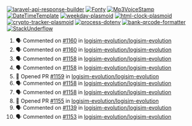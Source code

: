 [![laravel-api-response-builder](https://github-readme-stats.vercel.app/api/pin/?username=MarcinOrlowski&repo=laravel-api-response-builder&theme=default&hide_border=true&title_color=87c9c3&text_color=62696d&icon_color=636a6d&bg_color=30393e)](https://github.com/MarcinOrlowski/laravel-api-response-builder)
[![Fonty](https://github-readme-stats.vercel.app/api/pin/?username=MarcinOrlowski&repo=Fonty&theme=default&hide_border=true&title_color=87c9c3&text_color=62696d&icon_color=636a6d&bg_color=30393e)](https://github.com/MarcinOrlowski/Fonty)
[![Mp3VoiceStamp](https://github-readme-stats.vercel.app/api/pin/?username=MarcinOrlowski&repo=Mp3VoiceStamp&theme=default&hide_border=true&title_color=87c9c3&text_color=62696d&icon_color=636a6d&bg_color=30393e)](https://github.com/MarcinOrlowski/Mp3VoiceStamp)
[![DateTimeTemplate](https://github-readme-stats.vercel.app/api/pin/?username=MarcinOrlowski&repo=DateTimeTemplate&theme=default&hide_border=true&title_color=87c9c3&text_color=62696d&icon_color=636a6d&bg_color=30393e)](https://github.com/MarcinOrlowski/DateTimeTemplate)
[![weekday-plasmoid](https://github-readme-stats.vercel.app/api/pin/?username=MarcinOrlowski&repo=weekday-plasmoid&theme=default&hide_border=true&title_color=87c9c3&text_color=62696d&icon_color=636a6d&bg_color=30393e)](https://github.com/MarcinOrlowski/weekday-plasmoid)
[![html-clock-plasmoid](https://github-readme-stats.vercel.app/api/pin/?username=MarcinOrlowski&repo=html-clock-plasmoid&theme=default&hide_border=true&title_color=87c9c3&text_color=62696d&icon_color=636a6d&bg_color=30393e)](https://github.com/MarcinOrlowski/html-clock-plasmoid)
[![crypto-tracker-plasmoid](https://github-readme-stats.vercel.app/api/pin/?username=MarcinOrlowski&repo=crypto-tracker-plasmoid&theme=default&hide_border=true&title_color=87c9c3&text_color=62696d&icon_color=636a6d&bg_color=30393e)](https://github.com/MarcinOrlowski/crypto-tracker-plasmoid)
[![process-dotenv](https://github-readme-stats.vercel.app/api/pin/?username=MarcinOrlowski&repo=process-dotenv&theme=default&hide_border=true&title_color=87c9c3&text_color=62696d&icon_color=636a6d&bg_color=30393e)](https://github.com/MarcinOrlowski/process-dotenv)
[![bank-qrcode-formatter](https://github-readme-stats.vercel.app/api/pin/?username=MarcinOrlowski&repo=bank-qrcode-formatter&theme=default&hide_border=true&title_color=87c9c3&text_color=62696d&icon_color=636a6d&bg_color=30393e)](https://github.com/MarcinOrlowski/bank-qrcode-formatter)
[![StackUnderflow](https://github-readme-stats.vercel.app/api/pin/?username=MarcinOrlowski&repo=StackUnderflow&theme=default&hide_border=true&title_color=87c9c3&text_color=62696d&icon_color=636a6d&bg_color=30393e)](https://github.com/MarcinOrlowski/StackUnderflow)

<!--START_SECTION:activity-->
1. 🗣 Commented on [#1160](https://github.com/logisim-evolution/logisim-evolution/issues/1160) in [logisim-evolution/logisim-evolution](https://github.com/logisim-evolution/logisim-evolution)
2. 🗣 Commented on [#1160](https://github.com/logisim-evolution/logisim-evolution/issues/1160) in [logisim-evolution/logisim-evolution](https://github.com/logisim-evolution/logisim-evolution)
3. 🗣 Commented on [#1158](https://github.com/logisim-evolution/logisim-evolution/issues/1158) in [logisim-evolution/logisim-evolution](https://github.com/logisim-evolution/logisim-evolution)
4. 🗣 Commented on [#1158](https://github.com/logisim-evolution/logisim-evolution/issues/1158) in [logisim-evolution/logisim-evolution](https://github.com/logisim-evolution/logisim-evolution)
5. 💪 Opened PR [#1159](https://github.com/logisim-evolution/logisim-evolution/pull/1159) in [logisim-evolution/logisim-evolution](https://github.com/logisim-evolution/logisim-evolution)
6. 🗣 Commented on [#1158](https://github.com/logisim-evolution/logisim-evolution/issues/1158) in [logisim-evolution/logisim-evolution](https://github.com/logisim-evolution/logisim-evolution)
7. 🗣 Commented on [#1158](https://github.com/logisim-evolution/logisim-evolution/issues/1158) in [logisim-evolution/logisim-evolution](https://github.com/logisim-evolution/logisim-evolution)
8. 💪 Opened PR [#1155](https://github.com/logisim-evolution/logisim-evolution/pull/1155) in [logisim-evolution/logisim-evolution](https://github.com/logisim-evolution/logisim-evolution)
9. 🗣 Commented on [#1139](https://github.com/logisim-evolution/logisim-evolution/issues/1139) in [logisim-evolution/logisim-evolution](https://github.com/logisim-evolution/logisim-evolution)
10. 🗣 Commented on [#1153](https://github.com/logisim-evolution/logisim-evolution/issues/1153) in [logisim-evolution/logisim-evolution](https://github.com/logisim-evolution/logisim-evolution)
<!--END_SECTION:activity-->
